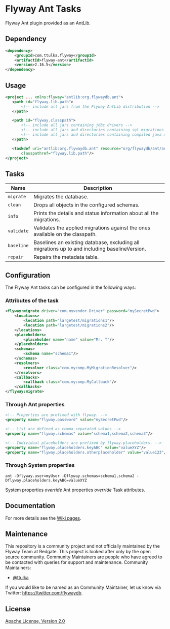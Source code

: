 #  Flyway Ant Tasks

Flyway Ant plugin provided as an AntLib.

## Dependency

```xml
<dependency>
    <groupId>com.ttulka.flyway</groupId>
    <artifactId>flyway-ant</artifactId>
    <version>2.16.5</version>
</dependency>
```

## Usage

```xml
<project ... xmlns:flyway="antlib:org.flywaydb.ant">
   <path id="flyway.lib.path">
       <!-- include all jars from the Flyway AntLib distribution -->
   </path>

   <path id="flyway.classpath">
       <!-- include all jars containing jdbc drivers -->
       <!-- include all jars and directories containing sql migrations -->
       <!-- include all jars and directories containing compiled java migrations -->
   </path>

   <taskdef uri="antlib:org.flywaydb.ant" resource="org/flywaydb/ant/antlib.xml"
       classpathref="flyway.lib.path"/>
</project>
```

## Tasks

| Name         | Description | 
| ------------ | ------------|
| `migrate`    | Migrates the database. |
| `clean`      | Drops all objects in the configured schemas. |
| `info`       | Prints the details and status information about all the migrations. |
| `validate`   | Validates the applied migrations against the ones available on the classpath. |
| `baseline`   | Baselines an existing database, excluding all migrations up to and including baselineVersion. |
| `repair`     | Repairs the metadata table. |

## Configuration

The Flyway Ant tasks can be configured in the following ways:

### Attributes of the task

```xml
<flyway:migrate driver="com.myvendor.Driver" password="mySecretPwd">
    <locations>
        <location path="largetest/migrations1"/>
        <location path="largetest/migrations2"/>
    </locations>
    <placeholders>
        <placeholder name="name" value="Mr. T"/>
    </placeholders>
    <schemas>
        <schema name="schema1"/>
    </schemas>
    <resolvers>
        <resolver class="com.mycomp.MyMigrationResolver"/>
    </resolvers>
    <callbacks>
        <callback class="com.mycomp.MyCallback"/>
    </callbacks>
</flyway:migrate>
```

### Through Ant properties

```xml
<!-- Properties are prefixed with flyway. -->
<property name="flyway.password" value="mySecretPwd"/>

<!-- List are defined as comma-separated values -->
<property name="flyway.schemas" value="schema1,schema2,schema3"/>

<!-- Individual placeholders are prefixed by flyway.placeholders. -->
<property name="flyway.placeholders.keyABC" value="valueXYZ"/>
<property name="flyway.placeholders.otherplaceholder" value="value123"/>
```

### Through System properties

```
ant -Dflyway.user=myUser -Dflyway.schemas=schema1,schema2 -Dflyway.placeholders.keyABC=valueXYZ
```

System properties *override* Ant properties *override* Task attributes.

## Documentation 

For more details see the [Wiki pages](https://github.com/flyway/flyway-ant/wiki).

## Maintenance
This repository is a community project and not officially maintained by the Flyway Team at Redgate.
This project is looked after only by the open source community. Community Maintainers are people who have agreed to be contacted with queries for support and maintenance.
Community Maintainers: 
- [@ttulka](https://github.com/ttulka)

If you would like to be named as an Community Maintainer, let us know via Twitter: https://twitter.com/flywaydb.


## License

[Apache License, Version 2.0](http://www.apache.org/licenses/LICENSE-2.0)
